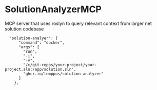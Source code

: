 # SolutionAnalyzerMCP
MCP server that uses roslyn to query relevant context from larger net solution codebase

```
  "solution-analyer": {
      "command": "docker",
      "args": [
        "run",
        "-i",
        "-v",        
        "/c/git-repos/your-project/your-project.sln:/app/solution.sln",
        "ghcr.io/temppus/solution-analyzer"
      ]
    },
```

